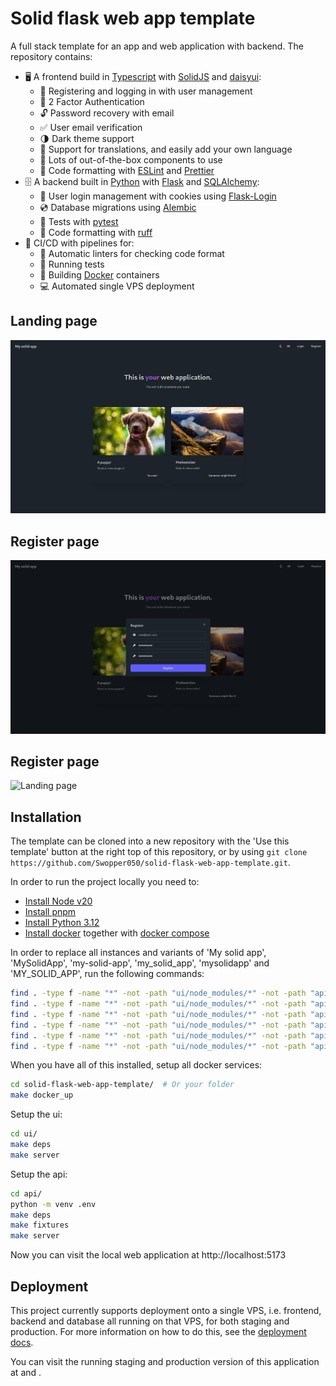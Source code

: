 # Solid flask web app template
A full stack template for an app and web application with backend. The repository contains:
 - 🖥️ A frontend build in [Typescript](https://www.typescriptlang.org/) with [SolidJS](https://www.solidjs.com/) and [daisyui](https://daisyui.com/):
   - 🪪 Registering and logging in with user management
   - 🔑 2 Factor Authentication
   - 🔓 Password recovery with email
   - ✅ User email verification
   - 🌗 Dark theme support
   - 📜 Support for translations, and easily add your own language
   - 🧱 Lots of out-of-the-box components to use
   - 📝 Code formatting with [ESLint](https://eslint.org/) and [Prettier](https://prettier.io/)
 - 🗄️ A backend built in [Python](https://www.python.org/) with [Flask](https://flask.palletsprojects.com/en/3.0.x/) and [SQLAlchemy](https://www.sqlalchemy.org/):
   - 🧍 User login management with cookies using [Flask-Login](https://flask-login.readthedocs.io/en/latest/)
   - 💿 Database migrations using [Alembic](https://alembic.sqlalchemy.org/en/latest/)
   - 🧪 Tests with [pytest](https://docs.pytest.org/en/stable/)
   - 📝 Code formatting with [ruff](https://docs.astral.sh/ruff/)
 - 🚀 CI/CD with pipelines for:
   - 📝 Automatic linters for checking code format
   - 🧪 Running tests
   - 🐳 Building [Docker](https://www.docker.com/) containers
   - 💻 Automated single VPS deployment

## Landing page
![Landing page](./docs/images/landing_page.png "Landing page")

## Register page
![Landing page](./docs/images/register_page.png "Register page")

## Register page
![Landing page](./docs/images/home_page.png "Home page")

## Installation
The template can be cloned into a new repository with the 'Use this template' button at the right top of this repository, or by using `git clone https://github.com/Swopper050/solid-flask-web-app-template.git`.

In order to run the project locally you need to:
  * [Install Node v20](https://nodejs.org/en/download/package-manager)
  * [Install pnpm](https://pnpm.io/installation)
  * [Install Python 3.12](https://www.python.org/downloads/)
  * [Install docker](https://docs.docker.com/engine/install/) together with [docker compose](https://docs.docker.com/compose/)

In order to replace all instances and variants of 'My solid app', 'MySolidApp', 'my-solid-app', 'my_solid_app', 'mysolidapp' and 'MY_SOLID_APP', run the following commands:
```bash
find . -type f -name "*" -not -path "ui/node_modules/*" -not -path "api/.env/*" -exec sed -i 's/My\ solid\ app/Your\ app/g' {} \;
find . -type f -name "*" -not -path "ui/node_modules/*" -not -path "api/.env/*" -exec sed -i 's/MySolidApp/YourApp/g' {} \;
find . -type f -name "*" -not -path "ui/node_modules/*" -not -path "api/.env/*" -exec sed -i 's/my-solid-app/your-app/g' {} \;
find . -type f -name "*" -not -path "ui/node_modules/*" -not -path "api/.env/*" -exec sed -i 's/my_solid_app/your_app/g' {} \;
find . -type f -name "*" -not -path "ui/node_modules/*" -not -path "api/.env/*" -exec sed -i 's/mysolidapp/yourapp/g' {} \;
find . -type f -name "*" -not -path "ui/node_modules/*" -not -path "api/.env/*" -exec sed -i 's/MY_SOLID_APP/YOUR_APP/g' {} \;
```

When you have all of this installed, setup all docker services:

```bash
cd solid-flask-web-app-template/  # Or your folder
make docker_up
```

Setup the ui:
```bash
cd ui/
make deps
make server
```

Setup the api:
```bash
cd api/
python -m venv .env
make deps
make fixtures
make server
```

Now you can visit the local web application at http://localhost:5173


## Deployment
This project currently supports deployment onto a single VPS, i.e. frontend, backend and database all running on that VPS, for both staging and production. For more information on how to do this, see the [deployment docs](docs/web_deployment.md).

You can visit the running staging and production version of this application at [](https://my-solid-app.nl) and [](https://staging.my-solid-app.nl:8443).
